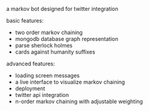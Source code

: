 a markov bot designed for twitter integration

basic features:
 * two order markov chaining
 * mongodb database graph representation
 * parse sherlock holmes
 * cards against humanity suffixes

advanced features:
 * loading screen messages
 * a live interface to visualize markov chaining
 * deployment
 * twitter api integration
 * n-order markov chaining with adjustable weighting